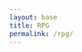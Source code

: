 ```yaml
---
layout: base
title: RPG
permalink: /rpg/
---
```


<canvas id='gameCanvas'></canvas>

<script type="module">
    import GameControl from '{{site.baseurl}}/assets/js/rpg/GameControl.js';

    // Background data
    const background_src = "{{site.baseurl}}/images/rpg/water.png";
    const background_data = {
        pixels: {height: 580, width: 1038}
    };
    const background = {src: background_src, data: background_data};

    // Sprite data
    const sprite_src = "{{site.baseurl}}/images/rpg/turtle.png";
    const sprite_data = {
        pixels: {height: 280, width: 256},
        orientation: {rows: 4, columns: 3 },
        front: {row: 0, start: 0, images: 3 },
        left: {row: 1, start: 0, images: 3 },
        right: {row: 2, start: 0, images: 3 },
        back: {row: 3, start: 0, images: 3 },
    };
    const sprite = {src: sprite_src, data: sprite_data};

    // Assets for game
    const assets = {background: background, sprite: sprite}

    // Start game engine
    GameControl.start(assets);
</script>
